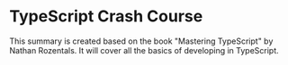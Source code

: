 # TypeScript Crash Course

This summary is created based on the book "Mastering TypeScript" by Nathan Rozentals. It will cover all the basics of developing in TypeScript. 